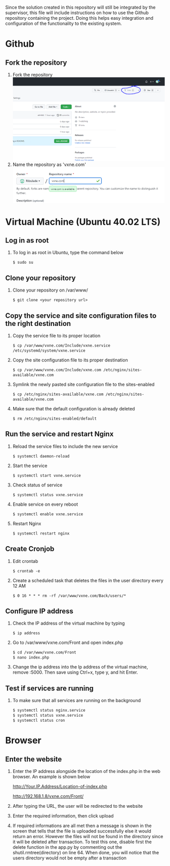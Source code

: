 Since the solution created in this repository will still be integrated by the supervisor, this file will include instructions on how to use the Github repository containing the project. Doing this helps easy integration and configuration of the functionality to the existing system.

# Github

## Fork the repository

1. Fork the repository
   ![Forking](images/forking.png)
2. Name the repository as 'vxne.com'
   ![Naming](images/naming.png)

# Virtual Machine (Ubuntu 40.02 LTS)

## Log in as root

1. To log in as root in Ubuntu, type the command below

   ```
   $ sudo su
   ```

## Clone your repository

1. Clone your repository on /var/www/

   ```
   $ git clone <your repository url>
   ```

## Copy the service and site configuration files to the right destination

1. Copy the service file to its proper location

   ```
   $ cp /var/www/vxne.com/Include/vxne.service /etc/systemd/system/vxne.service
   ```

2. Copy the site configuration file to its proper destination

   ```
   $ cp /var/www/vxne.com/Include/vxne.com /etc/nginx/sites-available/vxne.com
   ```

3. Symlink the newly pasted site configuration file to the sites-enabled

   ```
   $ cp /etc/nginx/sites-available/vxne.com /etc/nginx/sites-available/vxne.com
   ```

4. Make sure that the default configuration is already deleted

   ```
   $ rm /etc/nginx/sites-enabled/default
   ```

## Run the service and restart Nginx

1. Reload the service files to include the new service

   ```
   $ systemctl daemon-reload
   ```

2. Start the service

   ```
   $ systemctl start vxne.service
   ```

3. Check status of service

   ```
   $ systemctl status vxne.service
   ```

4. Enable service on every reboot

   ```
   $ systemctl enable vxne.service
   ```

5. Restart Nginx

   ```
   $ systemctl restart nginx
   ```

## Create Cronjob

1. Edit crontab

   ```
   $ crontab -e
   ```

2. Create a scheduled task that deletes the files in the user directory every 12 AM

   ```
   $ 0 16 * * * rm -rf /var/www/vxne.com/Back/users/*
   ```

## Configure IP address

1. Check the IP address of the virtual machine by typing

   ```
   $ ip address
   ```

2. Go to /var/www/vxne.com/Front and open index.php

   ```
   $ cd /var/www/vxne.com/Front
   $ nano index.php
   ```

3. Change the ip address into the Ip address of the virtual machine, remove :5000. Then save using Ctrl+x, type y, and hit Enter.

## Test if services are running

1. To make sure that all services are running on the background
   ```
   $ systemctl status nginx.service
   $ systemctl status vxne.service
   $ systemctl status cron
   ```

# Browser

## Enter the website

1. Enter the IP address alongside the location of the index.php in the web browser. An example is shown below

   http://Your.IP.Address/Location-of-index.php

   http://192.168.1.8/vxne.com/Front/

2. After typing the URL, the user will be redirected to the website
3. Enter the required information, then click upload
4. If required informations are all met then a message is shown in the screen that tells that the file is uploaded successfully else it would return an error. However the files will not be found in the directory since it will be deleted after transaction. To test this one, disable first the delete function in the app.py by commenting out the shutil.rmtree(directory) on line 64. When done, you will notice that the users directory would not be empty after a transaction
